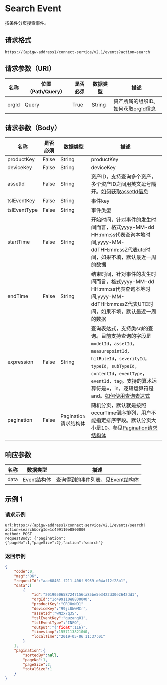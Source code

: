 # Search Event

按条件分页搜索事件。

## 请求格式

```
https://{apigw-address}/connect-service/v2.1/events?action=search
```

## 请求参数（URI）

| 名称          | 位置（Path/Query） | 是否必须 | 数据类型 | 描述      |
|---------------|------------------|----------|-----------|--------------|
| orgId         | Query            | True     | String    | 资产所属的组织ID。[如何获取orgId信息](/docs/api/zh_CN/latest/api_faqs#orgid-orgid)                |


## 请求参数（Body）

| 名称          | 是否必须 | 数据类型 | 描述      |
|------------------|---------------|----------|---|
| productKey  | False         | String| productKey|
| deviceKey   | False         | String| deviceKey|
| assetId  | False  | String | 资产ID，支持查询多个资产，多个资产ID之间用英文逗号隔开。[如何获取assetId信息](/docs/api/zh_CN/latest/api_faqs.html#assetid-assetid)|
| tslEventKey | False         | String| 事件key|
| tslEventType | False         | String| 事件类型|
| startTime   | False         | String | 开始时间，针对事件的发生时间而言，格式yyyy-MM-dd HH:mm:ss代表查询本地时间,yyyy-MM-ddTHH:mm:ssZ代表utc时间，如果不填，默认最近一周的数据|
| endTime  | False         | String    | 结束时间，针对事件的发生时间而言，格式yyyy-MM-dd HH:mm:ss代表查询本地时间,yyyy-MM-ddTHH:mm:ssZ代表UTC时间，如果不填，默认最近一周的数据|
| expression  | False         | String| 查询表达式，支持类sql的查询。目前支持查询的字段是`modelId`，`assetId`，`measurepointId`，`hitRuleId`，`severityId`，`typeId`，`subTypeId`，`contentId`，`eventType`，`eventId`，`tag`。支持的算术运算符是=，in，逻辑运算符是and。[如何使用查询表达式](/docs/api/zh_CN/latest/api_faqs.html#id1) |
| pagination  | False  |Pagination请求结构体 | 随机分页，默认就是按照occurTime倒序排列，用户不能指定排序字段。默认分页大小是10。参见[Pagination请求结构体](/docs/api/zh_CN/latest/overview.html?highlight=pagination#pagination)  |



## 响应参数

| 名称| 数据类型 | 描述         |
|-------------|-------------------|-----------------------------|
| data |  Event结构体      |查询得到的事件列表，见[Event结构体](/docs/api/zh_CN/latest/connect/get_event.html#id3) |


## 示例 1

### 请求示例

```
url:https://{apigw-address}/connect-service/v2.1/events/search?action=search&orgId=1c499110e8800000
method: POST
requestBody: {"pagination":{"pageNo":1,"pageSize":2},"action":"search"}
```

### 返回示例

```json
{
    "code":0,
    "msg":"OK",
    "requestId":"aae68461-f211-406f-9959-d04af12f28b1",
    "data":[
        {
            "id":"20190506587247156ca85be5e3422d30e2642dd1",
            "orgId":"1c499110e8800000",
            "productKey":"CRJ0mNO1",
            "deviceKey":"99ji8WwMCr",
            "assetId":"wNzx7q3S",
            "tslEventKey":"guzang01",
            "tslEventType":"INFO",
            "output":"{"fioat":116}",
            "timestamp":1557113821000,
            "localTime":"2019-05-06 11:37:01"
        }
    ],
    "pagination":{
        "sortedBy":null,
        "pageNo":1,
        "pageSize":2,
        "totalSize":1
    }
}
```

